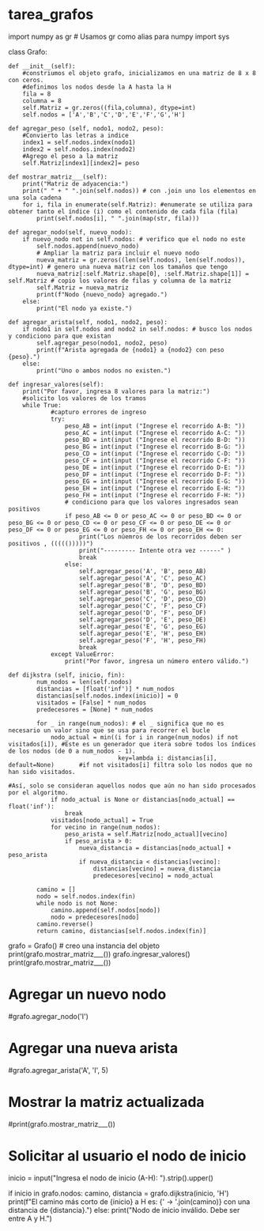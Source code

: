 # tarea_grafos
import numpy as gr # Usamos gr como alias para numpy
import sys

class Grafo:

    def __init__(self):
        #constriumos el objeto grafo, inicializamos en una matriz de 8 x 8 con ceros.
        #definimos los nodos desde la A hasta la H
        fila = 8
        columna = 8
        self.Matriz = gr.zeros((fila,columna), dtype=int)
        self.nodos = ['A','B','C','D','E','F','G','H']

    def agregar_peso (self, nodo1, nodo2, peso):
        #Convierto las letras a indice
        index1 = self.nodos.index(nodo1)
        index2 = self.nodos.index(nodo2)
        #Agrego el peso a la matriz
        self.Matriz[index1][index2]= peso

    def mostrar_matriz___(self):
        print("Matriz de adyacencia:")
        print(" " + " ".join(self.nodos)) # con .join uno los elementos en una sola cadena
        for i, fila in enumerate(self.Matriz): #enumerate se utiliza para obtener tanto el índice (i) como el contenido de cada fila (fila)
            print(self.nodos[i], " ".join(map(str, fila)))
    
    def agregar_nodo(self, nuevo_nodo):
        if nuevo_nodo not in self.nodos: # verifico que el nodo no este
            self.nodos.append(nuevo_nodo)
            # Ampliar la matriz para incluir el nuevo nodo
            nueva_matriz = gr.zeros((len(self.nodos), len(self.nodos)), dtype=int) # genero una nueva matriz con los tamaños que tengo
            nueva_matriz[:self.Matriz.shape[0], :self.Matriz.shape[1]] = self.Matriz # copio los valores de filas y columna de la matriz
            self.Matriz = nueva_matriz
            print(f"Nodo {nuevo_nodo} agregado.")
        else:
            print("El nodo ya existe.")

    def agregar_arista(self, nodo1, nodo2, peso):
        if nodo1 in self.nodos and nodo2 in self.nodos: # busco los nodos y condiciono para que existan
            self.agregar_peso(nodo1, nodo2, peso)
            print(f"Arista agregada de {nodo1} a {nodo2} con peso {peso}.")
        else:
            print("Uno o ambos nodos no existen.")

    def ingresar_valores(self):
        print("Por favor, ingresa 8 valores para la matriz:")
        #solicito los valores de los tramos
        while True:
                #capturo errores de ingreso
                try:
                    peso_AB = int(input ("Ingrese el recorrido A-B: "))
                    peso_AC = int(input ("Ingrese el recorrido A-C: "))
                    peso_BD = int(input ("Ingrese el recorrido B-D: "))
                    peso_BG = int(input ("Ingrese el recorrido B-G: "))
                    peso_CD = int(input ("Ingrese el recorrido C-D: "))
                    peso_CF = int(input ("Ingrese el recorrido C-F: "))
                    peso_DE = int(input ("Ingrese el recorrido D-E: "))
                    peso_DF = int(input ("Ingrese el recorrido D-F: "))
                    peso_EG = int(input ("Ingrese el recorrido E-G: "))
                    peso_EH = int(input ("Ingrese el recorrido E-H: "))
                    peso_FH = int(input ("Ingrese el recorrido F-H: "))
                    # condiciono para que los valores ingresados sean positivos
                    if peso_AB <= 0 or peso_AC <= 0 or peso_BD <= 0 or peso_BG <= 0 or peso_CD <= 0 or peso_CF <= 0 or peso_DE <= 0 or peso_DF <= 0 or peso_EG <= 0 or peso_FH <= 0 or peso_EH <= 0:
                        print("Los núemros de los recorridos deben ser positivos , ((((()))))")
                        print("--------- Intente otra vez ------" )
                        break
                    else:
                        self.agregar_peso('A', 'B', peso_AB)
                        self.agregar_peso('A', 'C', peso_AC)
                        self.agregar_peso('B', 'D', peso_BD)
                        self.agregar_peso('B', 'G', peso_BG)
                        self.agregar_peso('C', 'D', peso_CD)
                        self.agregar_peso('C', 'F', peso_CF)
                        self.agregar_peso('D', 'F', peso_DF)
                        self.agregar_peso('D', 'E', peso_DE)
                        self.agregar_peso('E', 'G', peso_EG)
                        self.agregar_peso('E', 'H', peso_EH)
                        self.agregar_peso('F', 'H', peso_FH)
                        break
                except ValueError:
                    print("Por favor, ingresa un número entero válido.")

    def dijkstra (self, inicio, fin):
            num_nodos = len(self.nodos)
            distancias = [float('inf')] * num_nodos
            distancias[self.nodos.index(inicio)] = 0
            visitados = [False] * num_nodos
            predecesores = [None] * num_nodos

            for _ in range(num_nodos): # el _ significa que no es necesario un valor sino que se usa para recorrer el bucle
                nodo_actual = min((i for i in range(num_nodos) if not visitados[i]), #Este es un generador que itera sobre todos los índices de los nodos (de 0 a num_nodos - 1).
                                   key=lambda i: distancias[i], default=None)       #if not visitados[i] filtra solo los nodos que no han sido visitados. 
                                                                                 #Así, solo se consideran aquellos nodos que aún no han sido procesados por el algoritmo.
                if nodo_actual is None or distancias[nodo_actual] == float('inf'):
                    break
                visitados[nodo_actual] = True
                for vecino in range(num_nodos):
                    peso_arista = self.Matriz[nodo_actual][vecino]
                    if peso_arista > 0:
                        nueva_distancia = distancias[nodo_actual] + peso_arista
                        if nueva_distancia < distancias[vecino]:
                            distancias[vecino] = nueva_distancia
                            predecesores[vecino] = nodo_actual

            camino = []
            nodo = self.nodos.index(fin)
            while nodo is not None:
                camino.append(self.nodos[nodo])
                nodo = predecesores[nodo]
            camino.reverse()
            return camino, distancias[self.nodos.index(fin)]
       


grafo = Grafo() # creo una instancia del objeto
print(grafo.mostrar_matriz___())
grafo.ingresar_valores()
print(grafo.mostrar_matriz___())

# Agregar un nuevo nodo
#grafo.agregar_nodo('I')

# Agregar una nueva arista
#grafo.agregar_arista('A', 'I', 5)

# Mostrar la matriz actualizada
#print(grafo.mostrar_matriz___())

 # Solicitar al usuario el nodo de inicio
inicio = input("Ingresa el nodo de inicio (A-H): ").strip().upper()

if inicio in grafo.nodos: 
        camino, distancia = grafo.dijkstra(inicio, 'H')
        print(f"El camino más corto de {inicio} a H es: {' -> '.join(camino)} con una distancia de {distancia}.")
else:
    print("Nodo de inicio inválido. Debe ser entre A y H.")
